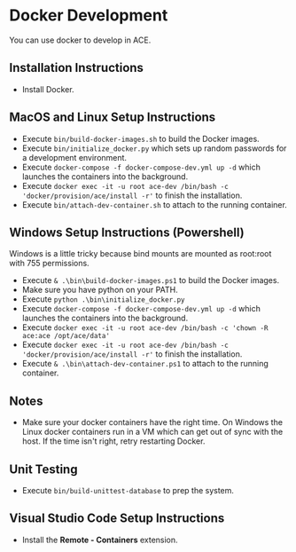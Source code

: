 # Docker Development

You can use docker to develop in ACE.

## Installation Instructions

- Install Docker.

## MacOS and Linux Setup Instructions

- Execute `bin/build-docker-images.sh` to build the Docker images.
- Execute `bin/initialize_docker.py` which sets up random passwords for a development environment.
- Execute `docker-compose -f docker-compose-dev.yml up -d` which launches the containers into the background.
- Execute `docker exec -it -u root ace-dev /bin/bash -c 'docker/provision/ace/install -r'` to finish the installation.
- Execute `bin/attach-dev-container.sh` to attach to the running container.

## Windows Setup Instructions (Powershell)

Windows is a little tricky because bind mounts are mounted as root:root with 755 permissions.

- Execute `& .\bin\build-docker-images.ps1` to build the Docker images.
- Make sure you have python on your PATH.
- Execute `python .\bin\initialize_docker.py`
- Execute `docker-compose -f docker-compose-dev.yml up -d` which launches the containers into the background.
- Execute `docker exec -it -u root ace-dev /bin/bash -c 'chown -R ace:ace /opt/ace/data'`
- Execute `docker exec -it -u root ace-dev /bin/bash -c 'docker/provision/ace/install -r'` to finish the installation.
- Execute `& .\bin\attach-dev-container.ps1` to attach to the running container.

## Notes

- Make sure your docker containers have the right time. On Windows the Linux docker containers run in a VM which can get out of sync with the host. If the time isn't right, retry restarting Docker.

## Unit Testing

- Execute `bin/build-unittest-database` to prep the system.

## Visual Studio Code Setup Instructions

- Install the **Remote - Containers** extension.
